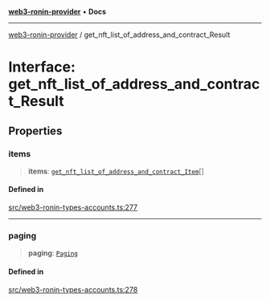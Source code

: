 [**web3-ronin-provider**](../README.md) • **Docs**

***

[web3-ronin-provider](../globals.md) / get\_nft\_list\_of\_address\_and\_contract\_Result

# Interface: get\_nft\_list\_of\_address\_and\_contract\_Result

## Properties

### items

> **items**: [`get_nft_list_of_address_and_contract_Item`](get_nft_list_of_address_and_contract_Item.md)[]

#### Defined in

[src/web3-ronin-types-accounts.ts:277](https://github.com/chuacw/web3-ronin-provider/blob/5e9462adf1edb8f1f7982dc5f4e5bd7094a4d6eb/src/web3-ronin-types-accounts.ts#L277)

***

### paging

> **paging**: [`Paging`](Paging.md)

#### Defined in

[src/web3-ronin-types-accounts.ts:278](https://github.com/chuacw/web3-ronin-provider/blob/5e9462adf1edb8f1f7982dc5f4e5bd7094a4d6eb/src/web3-ronin-types-accounts.ts#L278)
